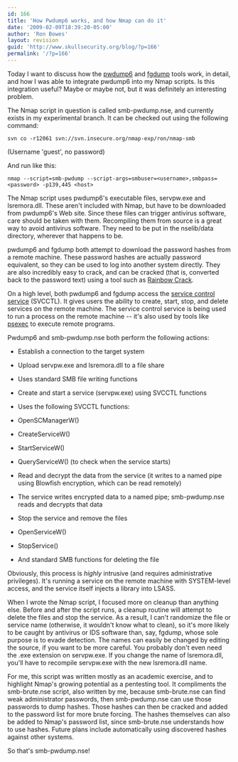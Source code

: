 ```yaml
---
id: 166
title: 'How Pwdump6 works, and how Nmap can do it'
date: '2009-02-09T18:39:20-05:00'
author: 'Ron Bowes'
layout: revision
guid: 'http://www.skullsecurity.org/blog/?p=166'
permalink: '/?p=166'
---
```


Today I want to discuss how the [pwdump6](http://foofus.net/fizzgig/pwdump/) and [fgdump](http://foofus.net/fizzgig/fgdump/) tools work, in detail, and how I was able to integrate pwdump6 into my Nmap scripts. Is this integration useful? Maybe or maybe not, but it was definitely an interesting problem.

The Nmap script in question is called smb-pwdump.nse, and currently exists in my experimental branch. It can be checked out using the following command:

```
svn co -r12061 svn://svn.insecure.org/nmap-exp/ron/nmap-smb
```

(Username 'guest', no password)

And run like this:

```
nmap --script=smb-pwdump --script-args=smbuser=<username>,smbpass=<password> -p139,445 <host>
```

The Nmap script uses pwdump6's executable files, servpw.exe and lsremora.dll. These aren't included with Nmap, but have to be downloaded from pwdump6's Web site. Since these files can trigger antivirus software, care should be taken with them. Recompiling them from source is a great way to avoid antivirus software. They need to be put in the nselib/data directory, wherever that happens to be.

pwdump6 and fgdump both attempt to download the password hashes from a remote machine. These password hashes are actually password equivalent, so they can be used to log into another system directly. They are also incredibly easy to crack, and can be cracked (that is, converted back to the password text) using a tool such as [Rainbow Crack](http://www.antsight.com/zsl/rainbowcrack/).

On a high level, both pwdump6 and fgdump access the [service control service](http://viewcvs.samba.org/cgi-bin/viewcvs.cgi/branches/SAMBA_4_0/source/librpc/idl/svcctl.idl?rev=24449&view=log) (SVCCTL). It gives users the ability to create, start, stop, and delete services on the remote machine. The service control service is being used to run a process on the remote machine -- it's also used by tools like [psexec](http://technet.microsoft.com/en-us/sysinternals/bb897553.aspx) to execute remote programs.

Pwdump6 and smb-pwdump.nse both perform the following actions:

- Establish a connection to the target system
- Upload servpw.exe and lsremora.dll to a file share
- Uses standard SMB file writing functions

- Create and start a service (servpw.exe) using SVCCTL functions
- Uses the following SVCCTL functions:
- OpenSCManagerW()
- CreateServiceW()
- StartServiceW()
- QueryServiceW() (to check when the service starts)

- Read and decrypt the data from the service (it writes to a named pipe using Blowfish encryption, which can be read remotely)
- The service writes encrypted data to a named pipe; smb-pwdump.nse reads and decrypts that data

- Stop the service and remove the files
- OpenServiceW()
- StopService()
- And standard SMB functions for deleting the file


Obviously, this process is *highly* intrusive (and requires administrative privileges). It's running a service on the remote machine with SYSTEM-level access, and the service itself injects a library into LSASS.

When I wrote the Nmap script, I focused more on cleanup than anything else. Before and after the script runs, a cleanup routine will attempt to delete the files and stop the service. As a result, I can't randomize the file or service name (otherwise, it wouldn't know what to clean), so it's more likely to be caught by antivirus or IDS software than, say, fgdump, whose sole purpose is to evade detection. The names can easily be changed by editing the source, if you want to be more careful. You probably don't even need the .exe extension on servpw.exe. If you change the name of lsremora.dll, you'll have to recompile servpw.exe with the new lsremora.dll name.

For me, this script was written mostly as an academic exercise, and to highlight Nmap's growing potential as a pentesting tool. It compliments the smb-brute.nse script, also written by me, because smb-brute.nse can find weak administrator passwords, then smb-pwdump.nse can use those passwords to dump hashes. Those hashes can then be cracked and added to the password list for more brute forcing. The hashes themselves can also be added to Nmap's password list, since smb-brute.nse understands how to use hashes. Future plans include automatically using discovered hashes against other systems.

So that's smb-pwdump.nse!